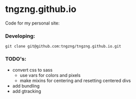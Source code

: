 tngzng.github.io
=====================
Code for my personal site:

### Developing:
    git clone git@github.com:tngzng/tngzng.github.io.git

### TODO's:
 * convert css to sass 
    * use vars for colors and pixels
    * make mixins for centering and resetting centered divs 
 * add bundling 
 * add gtracking 
 
